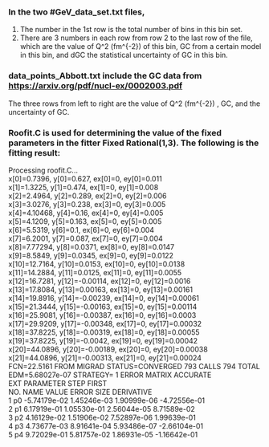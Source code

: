 ### In the two #GeV_data_set.txt files,
1. The number in the 1st row is the total number of bins in this bin set.
2. There are 3 numbers in each row from row 2 to the last row of the file, which are the value of Q^2 (fm^{-2}) of this bin, GC from a certain model in this bin, and dGC the statistical uncertainty of GC in this bin.

### data_points_Abbott.txt include the GC data from https://arxiv.org/pdf/nucl-ex/0002003.pdf<br/>
The three rows from left to right are the value of Q^2 (fm^{-2}) , GC, and the uncertainty of GC. 

### Roofit.C is used for determining the value of the fixed parameters in the fitter Fixed Rational(1,3). The following is the fitting result:
Processing roofit.C...<br/>
x[0]=0.7396, y[0]=0.627, ex[0]=0, ey[0]=0.011<br/>
x[1]=1.3225, y[1]=0.474, ex[1]=0, ey[1]=0.008<br/>
x[2]=2.4964, y[2]=0.289, ex[2]=0, ey[2]=0.006<br/>
x[3]=3.0276, y[3]=0.238, ex[3]=0, ey[3]=0.005<br/>
x[4]=4.10468, y[4]=0.16, ex[4]=0, ey[4]=0.005<br/>
x[5]=4.1209, y[5]=0.163, ex[5]=0, ey[5]=0.005<br/>
x[6]=5.5319, y[6]=0.1, ex[6]=0, ey[6]=0.004<br/>
x[7]=6.2001, y[7]=0.087, ex[7]=0, ey[7]=0.004<br/>
x[8]=7.77294, y[8]=0.0371, ex[8]=0, ey[8]=0.0147<br/>
x[9]=8.5849, y[9]=0.0345, ex[9]=0, ey[9]=0.0122<br/>
x[10]=12.7164, y[10]=0.0153, ex[10]=0, ey[10]=0.0138<br/>
x[11]=14.2884, y[11]=0.0125, ex[11]=0, ey[11]=0.0055<br/>
x[12]=16.7281, y[12]=-0.00114, ex[12]=0, ey[12]=0.0016<br/>
x[13]=17.8084, y[13]=0.00163, ex[13]=0, ey[13]=0.00161<br/>
x[14]=19.8916, y[14]=-0.00239, ex[14]=0, ey[14]=0.00061<br/>
x[15]=21.3444, y[15]=-0.00163, ex[15]=0, ey[15]=0.00114<br/>
x[16]=25.9081, y[16]=-0.00387, ex[16]=0, ey[16]=0.0003<br/>
x[17]=29.9209, y[17]=-0.00348, ex[17]=0, ey[17]=0.00032<br/>
x[18]=37.8225, y[18]=-0.00319, ex[18]=0, ey[18]=0.00055<br/>
x[19]=37.8225, y[19]=-0.0042, ex[19]=0, ey[19]=0.00042<br/>
x[20]=44.0896, y[20]=-0.00189, ex[20]=0, ey[20]=0.00038<br/>
x[21]=44.0896, y[21]=-0.00313, ex[21]=0, ey[21]=0.00024<br/>
 FCN=22.5161 FROM MIGRAD    STATUS=CONVERGED     793 CALLS         794 TOTAL<br/>
                     EDM=5.68027e-07    STRATEGY= 1      ERROR MATRIX ACCURATE <br/>
  EXT PARAMETER                                   STEP         FIRST   <br/>
  NO.   NAME      VALUE            ERROR          SIZE      DERIVATIVE <br/>
   1  p0          -5.74179e-02   1.45246e-03   1.90999e-06  -4.72556e-01<br/>
   2  p1           6.17919e-01   1.05530e-01   2.56044e-05   8.71589e-02<br/>
   3  p2           4.16129e-02   1.51906e-02   7.52897e-06   1.99639e-01<br/>
   4  p3           4.73677e-03   8.91641e-04   5.93486e-07  -2.66104e-01<br/>
   5  p4           9.72029e-01   5.81757e-02   1.86931e-05  -1.16642e-01<br/>
   
